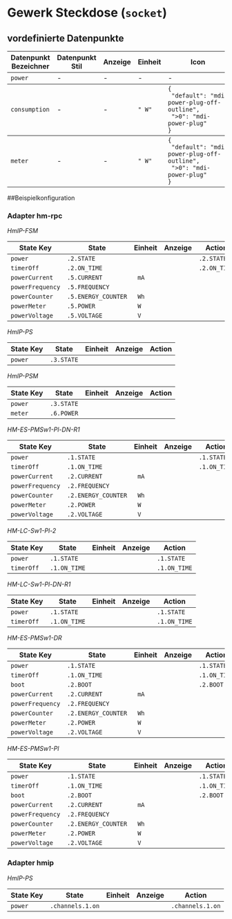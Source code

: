 
# Gewerk Steckdose (`socket`)

## vordefinierte Datenpunkte

<table><thead><tr><th>Datenpunkt Bezeichner</th><th>Datenpunkt Stil</th><th>Anzeige</th><th>Einheit</th><th>Icon</th><th>Icon Stil</th></tr></thead>
<tbody><tr><td><code>power</code></td><td>-</td><td>-</td><td>-</td><td>-</td><td>-</td></tr></tbody>
<tbody><tr><td><code>consumption</code></td><td>-</td><td>-</td><td><code>"&nbsp;W"</code></td><td><code>{<br />&nbsp;"default":&nbsp;"mdi-power-plug-off-outline",<br />&nbsp;">0":&nbsp;"mdi-power-plug"<br />}</code></td><td>-</td></tr></tbody>
<tbody><tr><td><code>meter</code></td><td>-</td><td>-</td><td><code>"&nbsp;W"</code></td><td><code>{<br />&nbsp;"default":&nbsp;"mdi-power-plug-off-outline",<br />&nbsp;">0":&nbsp;"mdi-power-plug"<br />}</code></td><td>-</td></tr></tbody>
</table>

##Beispielkonfiguration


### Adapter hm-rpc


*HmIP-FSM*

<table><thead><tr>
<th>State Key</th>
<th>State</th>
<th>Einheit</th>
<th>Anzeige</th>
<th>Action</th>
</thead><tbody>
<tr>
<td><code>power</td>
<td><code>.2.STATE</code></td>
<td><code></code></td>
<td></td>
<td><code>.2.STATE</code></td>
</tr>
<tr>
<td><code>timerOff</td>
<td><code>.2.ON_TIME</code></td>
<td><code></code></td>
<td></td>
<td><code>.2.ON_TIME</code></td>
</tr>
<tr>
<td><code>powerCurrent</td>
<td><code>.5.CURRENT</code></td>
<td><code> mA</code></td>
<td></td>
<td><code></code></td>
</tr>
<tr>
<td><code>powerFrequency</td>
<td><code>.5.FREQUENCY</code></td>
<td><code></code></td>
<td></td>
<td><code></code></td>
</tr>
<tr>
<td><code>powerCounter</td>
<td><code>.5.ENERGY_COUNTER</code></td>
<td><code> Wh</code></td>
<td></td>
<td><code></code></td>
</tr>
<tr>
<td><code>powerMeter</td>
<td><code>.5.POWER</code></td>
<td><code> W</code></td>
<td></td>
<td><code></code></td>
</tr>
<tr>
<td><code>powerVoltage</td>
<td><code>.5.VOLTAGE</code></td>
<td><code> V</code></td>
<td></td>
<td><code></code></td>
</tr>
</tbody></table>

*HmIP-PS*

<table><thead><tr>
<th>State Key</th>
<th>State</th>
<th>Einheit</th>
<th>Anzeige</th>
<th>Action</th>
</thead><tbody>
<tr>
<td><code>power</td>
<td><code>.3.STATE</code></td>
<td><code></code></td>
<td></td>
<td><code></code></td>
</tr>
</tbody></table>

*HmIP-PSM*

<table><thead><tr>
<th>State Key</th>
<th>State</th>
<th>Einheit</th>
<th>Anzeige</th>
<th>Action</th>
</thead><tbody>
<tr>
<td><code>power</td>
<td><code>.3.STATE</code></td>
<td><code></code></td>
<td></td>
<td><code></code></td>
</tr>
<tr>
<td><code>meter</td>
<td><code>.6.POWER</code></td>
<td><code></code></td>
<td></td>
<td><code></code></td>
</tr>
</tbody></table>

*HM-ES-PMSw1-Pl-DN-R1*

<table><thead><tr>
<th>State Key</th>
<th>State</th>
<th>Einheit</th>
<th>Anzeige</th>
<th>Action</th>
</thead><tbody>
<tr>
<td><code>power</td>
<td><code>.1.STATE</code></td>
<td><code></code></td>
<td></td>
<td><code>.1.STATE</code></td>
</tr>
<tr>
<td><code>timerOff</td>
<td><code>.1.ON_TIME</code></td>
<td><code></code></td>
<td></td>
<td><code>.1.ON_TIME</code></td>
</tr>
<tr>
<td><code>powerCurrent</td>
<td><code>.2.CURRENT</code></td>
<td><code> mA</code></td>
<td></td>
<td><code></code></td>
</tr>
<tr>
<td><code>powerFrequency</td>
<td><code>.2.FREQUENCY</code></td>
<td><code></code></td>
<td></td>
<td><code></code></td>
</tr>
<tr>
<td><code>powerCounter</td>
<td><code>.2.ENERGY_COUNTER</code></td>
<td><code> Wh</code></td>
<td></td>
<td><code></code></td>
</tr>
<tr>
<td><code>powerMeter</td>
<td><code>.2.POWER</code></td>
<td><code> W</code></td>
<td></td>
<td><code></code></td>
</tr>
<tr>
<td><code>powerVoltage</td>
<td><code>.2.VOLTAGE</code></td>
<td><code> V</code></td>
<td></td>
<td><code></code></td>
</tr>
</tbody></table>

*HM-LC-Sw1-Pl-2*

<table><thead><tr>
<th>State Key</th>
<th>State</th>
<th>Einheit</th>
<th>Anzeige</th>
<th>Action</th>
</thead><tbody>
<tr>
<td><code>power</td>
<td><code>.1.STATE</code></td>
<td><code></code></td>
<td></td>
<td><code>.1.STATE</code></td>
</tr>
<tr>
<td><code>timerOff</td>
<td><code>.1.ON_TIME</code></td>
<td><code></code></td>
<td></td>
<td><code>.1.ON_TIME</code></td>
</tr>
</tbody></table>

*HM-LC-Sw1-Pl-DN-R1*

<table><thead><tr>
<th>State Key</th>
<th>State</th>
<th>Einheit</th>
<th>Anzeige</th>
<th>Action</th>
</thead><tbody>
<tr>
<td><code>power</td>
<td><code>.1.STATE</code></td>
<td><code></code></td>
<td></td>
<td><code>.1.STATE</code></td>
</tr>
<tr>
<td><code>timerOff</td>
<td><code>.1.ON_TIME</code></td>
<td><code></code></td>
<td></td>
<td><code>.1.ON_TIME</code></td>
</tr>
</tbody></table>

*HM-ES-PMSw1-DR*

<table><thead><tr>
<th>State Key</th>
<th>State</th>
<th>Einheit</th>
<th>Anzeige</th>
<th>Action</th>
</thead><tbody>
<tr>
<td><code>power</td>
<td><code>.1.STATE</code></td>
<td><code></code></td>
<td></td>
<td><code>.1.STATE</code></td>
</tr>
<tr>
<td><code>timerOff</td>
<td><code>.1.ON_TIME</code></td>
<td><code></code></td>
<td></td>
<td><code>.1.ON_TIME</code></td>
</tr>
<tr>
<td><code>boot</td>
<td><code>.2.BOOT</code></td>
<td><code></code></td>
<td></td>
<td><code>.2.BOOT</code></td>
</tr>
<tr>
<td><code>powerCurrent</td>
<td><code>.2.CURRENT</code></td>
<td><code> mA</code></td>
<td></td>
<td><code></code></td>
</tr>
<tr>
<td><code>powerFrequency</td>
<td><code>.2.FREQUENCY</code></td>
<td><code></code></td>
<td></td>
<td><code></code></td>
</tr>
<tr>
<td><code>powerCounter</td>
<td><code>.2.ENERGY_COUNTER</code></td>
<td><code> Wh</code></td>
<td></td>
<td><code></code></td>
</tr>
<tr>
<td><code>powerMeter</td>
<td><code>.2.POWER</code></td>
<td><code> W</code></td>
<td></td>
<td><code></code></td>
</tr>
<tr>
<td><code>powerVoltage</td>
<td><code>.2.VOLTAGE</code></td>
<td><code> V</code></td>
<td></td>
<td><code></code></td>
</tr>
</tbody></table>

*HM-ES-PMSw1-Pl*

<table><thead><tr>
<th>State Key</th>
<th>State</th>
<th>Einheit</th>
<th>Anzeige</th>
<th>Action</th>
</thead><tbody>
<tr>
<td><code>power</td>
<td><code>.1.STATE</code></td>
<td><code></code></td>
<td></td>
<td><code>.1.STATE</code></td>
</tr>
<tr>
<td><code>timerOff</td>
<td><code>.1.ON_TIME</code></td>
<td><code></code></td>
<td></td>
<td><code>.1.ON_TIME</code></td>
</tr>
<tr>
<td><code>boot</td>
<td><code>.2.BOOT</code></td>
<td><code></code></td>
<td></td>
<td><code>.2.BOOT</code></td>
</tr>
<tr>
<td><code>powerCurrent</td>
<td><code>.2.CURRENT</code></td>
<td><code> mA</code></td>
<td></td>
<td><code></code></td>
</tr>
<tr>
<td><code>powerFrequency</td>
<td><code>.2.FREQUENCY</code></td>
<td><code></code></td>
<td></td>
<td><code></code></td>
</tr>
<tr>
<td><code>powerCounter</td>
<td><code>.2.ENERGY_COUNTER</code></td>
<td><code> Wh</code></td>
<td></td>
<td><code></code></td>
</tr>
<tr>
<td><code>powerMeter</td>
<td><code>.2.POWER</code></td>
<td><code> W</code></td>
<td></td>
<td><code></code></td>
</tr>
<tr>
<td><code>powerVoltage</td>
<td><code>.2.VOLTAGE</code></td>
<td><code> V</code></td>
<td></td>
<td><code></code></td>
</tr>
</tbody></table>

### Adapter hmip


*HmIP-PS*

<table><thead><tr>
<th>State Key</th>
<th>State</th>
<th>Einheit</th>
<th>Anzeige</th>
<th>Action</th>
</thead><tbody>
<tr>
<td><code>power</td>
<td><code>.channels.1.on</code></td>
<td><code></code></td>
<td></td>
<td><code>.channels.1.on</code></td>
</tr>
</tbody></table>